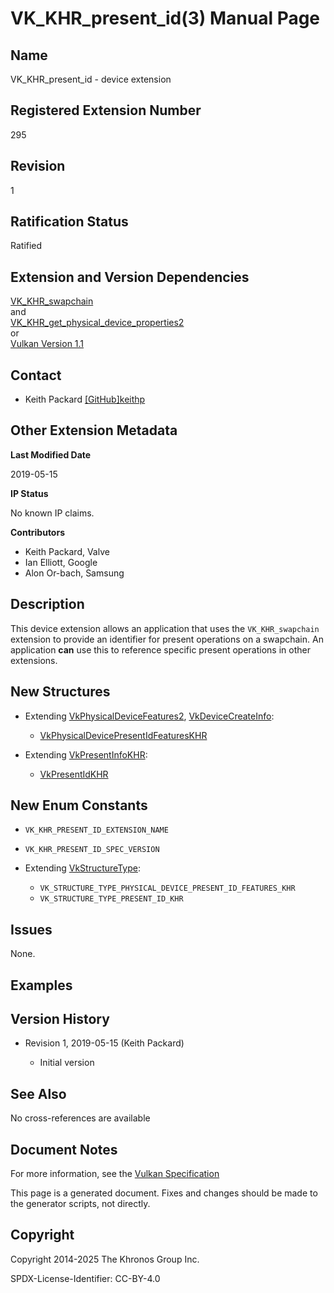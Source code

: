 # VK\_KHR\_present\_id(3) Manual Page

## Name

VK\_KHR\_present\_id - device extension



## [](#_registered_extension_number)Registered Extension Number

295

## [](#_revision)Revision

1

## [](#_ratification_status)Ratification Status

Ratified

## [](#_extension_and_version_dependencies)Extension and Version Dependencies

[VK\_KHR\_swapchain](https://registry.khronos.org/vulkan/specs/latest/man/html/VK_KHR_swapchain.html)  
and  
[VK\_KHR\_get\_physical\_device\_properties2](https://registry.khronos.org/vulkan/specs/latest/man/html/VK_KHR_get_physical_device_properties2.html)  
or  
[Vulkan Version 1.1](#versions-1.1)

## [](#_contact)Contact

- Keith Packard [\[GitHub\]keithp](https://github.com/KhronosGroup/Vulkan-Docs/issues/new?body=%5BVK_KHR_present_id%5D%20%40keithp%0A%2AHere%20describe%20the%20issue%20or%20question%20you%20have%20about%20the%20VK_KHR_present_id%20extension%2A)

## [](#_other_extension_metadata)Other Extension Metadata

**Last Modified Date**

2019-05-15

**IP Status**

No known IP claims.

**Contributors**

- Keith Packard, Valve
- Ian Elliott, Google
- Alon Or-bach, Samsung

## [](#_description)Description

This device extension allows an application that uses the `VK_KHR_swapchain` extension to provide an identifier for present operations on a swapchain. An application **can** use this to reference specific present operations in other extensions.

## [](#_new_structures)New Structures

- Extending [VkPhysicalDeviceFeatures2](https://registry.khronos.org/vulkan/specs/latest/man/html/VkPhysicalDeviceFeatures2.html), [VkDeviceCreateInfo](https://registry.khronos.org/vulkan/specs/latest/man/html/VkDeviceCreateInfo.html):
  
  - [VkPhysicalDevicePresentIdFeaturesKHR](https://registry.khronos.org/vulkan/specs/latest/man/html/VkPhysicalDevicePresentIdFeaturesKHR.html)
- Extending [VkPresentInfoKHR](https://registry.khronos.org/vulkan/specs/latest/man/html/VkPresentInfoKHR.html):
  
  - [VkPresentIdKHR](https://registry.khronos.org/vulkan/specs/latest/man/html/VkPresentIdKHR.html)

## [](#_new_enum_constants)New Enum Constants

- `VK_KHR_PRESENT_ID_EXTENSION_NAME`
- `VK_KHR_PRESENT_ID_SPEC_VERSION`
- Extending [VkStructureType](https://registry.khronos.org/vulkan/specs/latest/man/html/VkStructureType.html):
  
  - `VK_STRUCTURE_TYPE_PHYSICAL_DEVICE_PRESENT_ID_FEATURES_KHR`
  - `VK_STRUCTURE_TYPE_PRESENT_ID_KHR`

## [](#_issues)Issues

None.

## [](#_examples)Examples

## [](#_version_history)Version History

- Revision 1, 2019-05-15 (Keith Packard)
  
  - Initial version

## [](#_see_also)See Also

No cross-references are available

## [](#_document_notes)Document Notes

For more information, see the [Vulkan Specification](https://registry.khronos.org/vulkan/specs/latest/html/vkspec.html#VK_KHR_present_id)

This page is a generated document. Fixes and changes should be made to the generator scripts, not directly.

## [](#_copyright)Copyright

Copyright 2014-2025 The Khronos Group Inc.

SPDX-License-Identifier: CC-BY-4.0